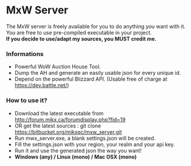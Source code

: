# MxW Server #

The MxW server is freely available for you to do anything you want with it.  
You are free to use pre-compiled executable in your project.  
**If you decide to use/adapt my sources, you MUST credit me.**

### Informations ###

* Powerful WoW Auction House Tool.
* Dump the AH and generate an easily usable json for every unique id.
* Depend on the powerful Blizzard API. (Usable free of charge at https://dev.battle.net/)

### How to use it? ###

* Download the latest executable from http://forum.mikx.ca/forumdisplay.php?fid=19
* OR get the latest sources : git clone https://bitbucket.org/mikxqc/mxw_server.git
* Run mwx_server.exe, a blank settings.json will be created.
* Fill the settings.json with your region, your realm and your api key.
* Run it and use the generated json the way you want!
* **Windows (any) / Linux (mono) / Mac OSX (mono)**
